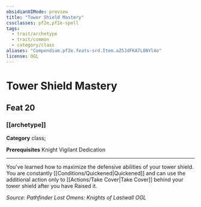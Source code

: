 ```yaml
---
obsidianUIMode: preview
title: "Tower Shield Mastery"
cssclasses: pf2e,pf2e-spell
tags:
  - trait/archetype
  - trait/common
  - category/class
aliases: "Compendium.pf2e.feats-srd.Item.aZ5JdFKA7L8NYl4o"
license: OGL
---
```

# Tower Shield Mastery
## Feat 20
### [[archetype]]

**Category** class; 



**Prerequisites** Knight Vigilant Dedication
* * *
You've learned how to maximize the defensive abilities of your tower shield. You are constantly [[Conditions/Quickened|Quickened]] and can use the additional action only to [[Actions/Take Cover|Take Cover]] behind your tower shield after you have Raised it.

*Source: Pathfinder Lost Omens: Knights of Lastwall*
*OGL*